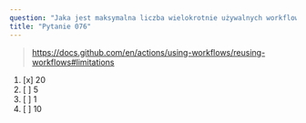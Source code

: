 ```yaml
---
question: "Jaka jest maksymalna liczba wielokrotnie używalnych workflowów, które można wywołać z pojedynczego pliku workflow?"
title: "Pytanie 076"
---
```



> https://docs.github.com/en/actions/using-workflows/reusing-workflows#limitations
1. [x] 20
1. [ ] 5
1. [ ] 1
1. [ ] 10

